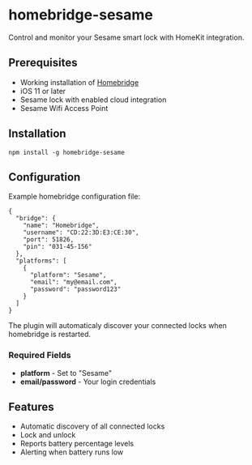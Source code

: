 # homebridge-sesame

Control and monitor your Sesame smart lock with HomeKit integration.

## Prerequisites

* Working installation of [Homebridge](https://github.com/nfarina/homebridge)
* iOS 11 or later
* Sesame lock with enabled cloud integration
* Sesame Wifi Access Point

## Installation

```
npm install -g homebridge-sesame
```

## Configuration

Example homebridge configuration file:

```
{
  "bridge": {
    "name": "Homebridge",
    "username": "CD:22:3D:E3:CE:30",
    "port": 51826,
    "pin": "031-45-156"
  },
  "platforms": [
    {
      "platform": "Sesame",
      "email": "my@email.com",
      "password": "password123"
    }
  ]
}
```

The plugin will automaticaly discover your connected locks when homebridge is restarted.

### Required Fields
* **platform** - Set to "Sesame"
* **email/password** - Your login credentials

## Features

* Automatic discovery of all connected locks
* Lock and unlock
* Reports battery percentage levels
* Alerting when battery runs low
